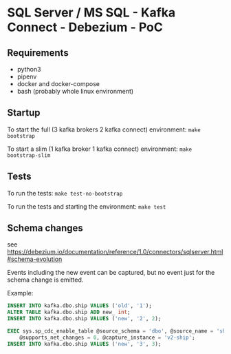 # SQL Server / MS SQL - Kafka Connect - Debezium - PoC

## Requirements

- python3
- pipenv
- docker and docker-compose
- bash (probably whole linux environment)

## Startup

To start the full (3 kafka brokers 2 kafka connect) environment: `make bootstrap`

To start a slim (1 kafka broker 1 kafka connect) environment: `make bootstrap-slim`

## Tests

To run the tests: `make test-no-bootstrap`

To run the tests and starting the environment: `make test`

## Schema changes

see <https://debezium.io/documentation/reference/1.0/connectors/sqlserver.html#schema-evolution>

Events including the new event can be captured, but no event just for the schema change is emitted.

Example:

```sql
INSERT INTO kafka.dbo.ship VALUES ('old', '1');
ALTER TABLE kafka.dbo.ship ADD new_ int;
INSERT INTO kafka.dbo.ship VALUES ('new', '2', 2);

EXEC sys.sp_cdc_enable_table @source_schema = 'dbo', @source_name = 'ship', @role_name = NULL,
    @supports_net_changes = 0, @capture_instance = 'v2-ship';
INSERT INTO kafka.dbo.ship VALUES ('new', '3', 3);
```
